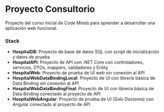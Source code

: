 # Proyecto Consultorio
Proyecto del curso inicial de Code Minds para aprender a desarrollar una aplicación web funcional.

### Stack
* **HospitalDB**: Proyecto de base de datos SQL con script de inicialización y datos de prueba
* **HospitalAPI**: Proyecto de API con .NET Core con controladores, servicios, DTOs, mappers, validadores y Entity
* **HospitalWeb**: Proyecto de prueba de UI web sin conexión al API
* **HospitalWebDataBindingLocal**: Proyecto de UI con librería básica de Data Binding sin conexión al API
* **HospitalWebDataBindingFinal**: Proyecto de UI con librería básica de Data Binding conectado al proyecto de API
* **HospitalWebAngular**: Proyecto de prueba de UI (Solo Doctores) con Angular conectado al proyecto de API 
